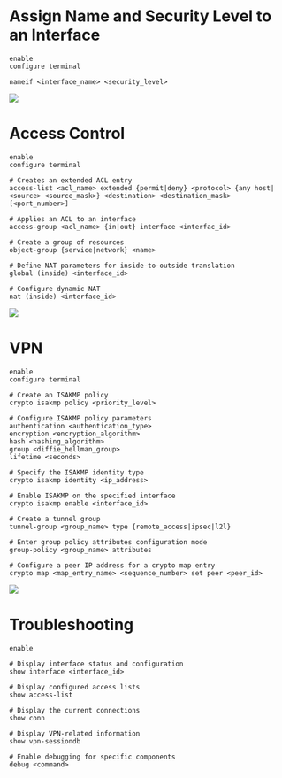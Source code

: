 # Assign Name and Security Level to an Interface

```Cisco IOS
enable
configure terminal

nameif <interface_name> <security_level>
```

![](https://github.com/JonmarCorpuz/SecondBrain/blob/main/Assets/Whitespace.png)

# Access Control

```Cisco IOS
enable
configure terminal

# Creates an extended ACL entry
access-list <acl_name> extended {permit|deny} <protocol> {any host|<source> <source_mask>} <destination> <destination_mask> [<port_number>]

# Applies an ACL to an interface
access-group <acl_name> {in|out} interface <interfac_id>

# Create a group of resources
object-group {service|network} <name>

# Define NAT parameters for inside-to-outside translation
global (inside) <interface_id>

# Configure dynamic NAT
nat (inside) <interface_id>
```

![](https://github.com/JonmarCorpuz/SecondBrain/blob/main/Assets/Whitespace.png)

# VPN

```Cisco IOS
enable
configure terminal

# Create an ISAKMP policy
crypto isakmp policy <priority_level>

# Configure ISAKMP policy parameters
authentication <authentication_type>
encryption <encryption_algorithm>
hash <hashing_algorithm>
group <diffie_hellman_group>
lifetime <seconds>

# Specify the ISAKMP identity type
crypto isakmp identity <ip_address>

# Enable ISAKMP on the specified interface
crypto isakmp enable <interface_id>

# Create a tunnel group
tunnel-group <group_name> type {remote_access|ipsec|l2l}

# Enter group policy attributes configuration mode
group-policy <group_name> attributes

# Configure a peer IP address for a crypto map entry
crypto map <map_entry_name> <sequence_number> set peer <peer_id>
```

![](https://github.com/JonmarCorpuz/SecondBrain/blob/main/Assets/Whitespace.png)

# Troubleshooting

```Cisco IOS
enable

# Display interface status and configuration
show interface <interface_id>

# Display configured access lists
show access-list

# Display the current connections
show conn

# Display VPN-related information
show vpn-sessiondb

# Enable debugging for specific components
debug <command>
